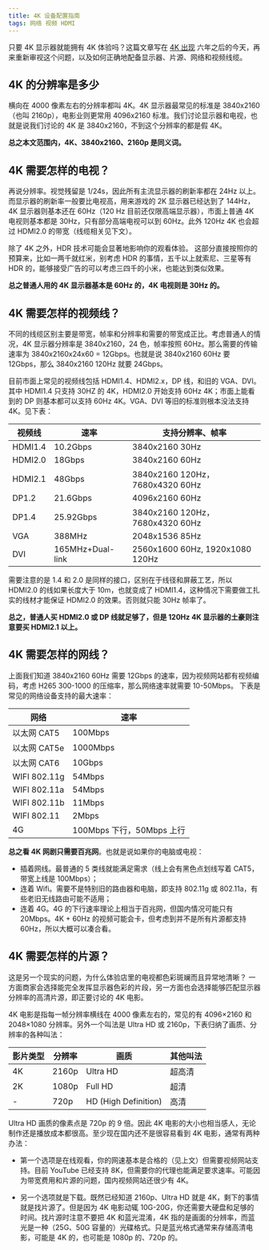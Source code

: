 ```yaml
---
title: 4K 设备配置指南
tags: 网络 视频 HDMI
---
```


只要 4K 显示器就能拥有 4K 体验吗？这篇文章写在 [4K 出现][4k] 六年之后的今天，再来重新审视这个问题，以及如何正确地配备显示器、片源、网络和视频线缆。

<!--more-->

## 4K 的分辨率是多少

横向在 4000 像素左右的分辨率都叫 4K。4K 显示器最常见的标准是 3840x2160（也叫 2160p），电影业则更常用 4096x2160 标准。我们讨论显示器和电视，也就是说我们讨论的 4K 是 3840x2160，不到这个分辨率的都是假 4K。

**总之本文范围内，4K、3840x2160、2160p 是同义词。**

## 4K 需要怎样的电视？

再说分辨率。视觉残留是 1/24s，因此所有主流显示器的刷新率都在 24Hz 以上。而显示器的刷新率一般要比电视高，用来游戏的 2K 显示器已经达到了 144Hz，4K 显示器则基本还在 60Hz（120 Hz 目前还仅限高端显示器），市面上普通 4K 电视则基本都是 30Hz，只有部分高端电视可以到 60Hz。此外 120Hz 4K 也会超过 HDMI2.0 的带宽（线缆相关见下文）。

除了 4K 之外，HDR 技术可能会显著地影响你的观看体验。
这部分直接按照你的预算来，比如一两千就红米，别考虑 HDR 的事情，五千以上就索尼、三星等有 HDR 的，能够接受广告的可以考虑三四千的小米，也能达到类似效果。

**总之普通人用的 4K 显示器基本是 60Hz 的，4K 电视则是 30Hz 的。**

## 4K 需要怎样的视频线？

不同的线缆区别主要是带宽，帧率和分辨率和需要的带宽成正比。考虑普通人的情况，4K 显示器分辨率是 3840x2160，24 色，帧率按照 60Hz。那么需要的传输速率为 3840x2160x24x60 = 12Gbps。也就是说 3840x2160 60Hz 要 12Gbps，那么 3840x2160 120Hz 就要 24Gbps。

目前市面上常见的视频线包括 HDMI1.4、HDMI2.x，DP 线，和旧的 VGA、DVI。
其中 HDMI1.4 只支持 30HZ 的 4K，HDMI2.0 开始支持 60Hz 4K；市面上能看到的 DP 则基本都可以支持 60Hz 4K。VGA、DVI 等旧的标准则根本没法支持 4K。见下表：

视频线 | 速率 | 支持分辨率、帧率
--- | --- | ---
HDMI1.4 | 10.2Gbps | 3840x2160 30Hz
HDMI2.0 | 18Gbps | 3840x2160 60Hz
HDMI2.1 | 48Gbps | 3840x2160 120Hz，7680x4320 60Hz
DP1.2 | 21.6Gbps | 4096x2160 60Hz
DP1.4 | 25.92Gbps | 3840x2160 120Hz，7680x4320 60Hz
VGA | 388MHz | 2048x1536 85Hz
DVI | 165MHz+Dual-link | 2560x1600 60Hz, 1920x1080 120Hz

需要注意的是 1.4 和 2.0 是同样的接口，区别在于线径和屏蔽工艺，所以 HDMI2.0 的线如果长度大于 10m，也就变成了 HDMI1.4，这种情况下需要做工扎实的线材才能保证 HDMI2.0 的效果。否则就只能 30Hz 帧率了。

**总之，普通人买 HDMI2.0 或 DP 线就足够了，但是 120Hz 4K 显示器的土豪则注意要买 HDMI2.1 以上。**

## 4K 需要怎样的网线？

上面我们知道 3840x2160 60Hz 需要 12Gbps 的速率，因为视频网站都有视频编码，考虑 H265 300-1000 的压缩率，那么网络速率就需要 10-50Mbps。
下表是常见的网络设备支持的最大速率：

网络 | 速率
--- | ---
以太网 CAT5 | 100Mbps
以太网 CAT5e | 1000Mbps
以太网 CAT6 | 10Gbps
WIFI 802.11g | 54Mbps
WIFI 802.11a | 54Mbps
WIFI 802.11b | 11Mbps
WIFI 802.11 | 2Mbps
4G | 100Mbps 下行，50Mbps 上行

**总之看 4K 网剧只需要百兆网**。也就是说如果你的电脑或电视：

- 插着网线。最普通的 5 类线就能满足需求（线上会有黑色点划线写着 CAT5，带宽上线是 100Mbps）；
- 连着 Wifi。需要不是特别旧的路由器和电脑，即支持 802.11g 或 802.11a，有些老旧无线路由可能不适用；
- 连着 4G。4G 的下行速率理论上相当于百兆网，但国内情况可能只有 20Mbps。4K + 60Hz 的视频可能会卡，但考虑到并不是所有片源都支持 60Hz，所以大概可以凑合看。

## 4K 需要怎样的片源？

这是另一个现实的问题，为什么体验店里的电视都色彩斑斓而且异常地清晰？
一方面商家会选择能完全发挥显示器色彩的片段，另一方面也会选择能够匹配显示器分辨率的高清片源，即正要讨论的 4K 电影。

4K 电影是指每一帧分辨率横线在 4000 像素左右的，常见的有 4096×2160 和 2048×1080 分辨率。另外一个叫法是 Ultra HD 或 2160p，下表归纳了画质、分辨率的各种叫法：

影片类型 | 分辨率 | 画质 | 其他叫法
--- | --- | --- | ---
4K | 2160p | Ultra HD | 超高清
2K | 1080p | Full HD | 超清
- | 720p | HD (High Definition) | 高清

Ultra HD 画质的像素点是 720p 的 9 倍。因此 4K 电影的大小也相当感人，无论制作还是播放成本都很高。至少现在国内还不是很容易看到 4K 电影，通常有两种办法：

* 第一个选项是在线观看，你的网速基本是合格的（见上文）但需要视频网站支持。目前 YouTube 已经支持 8K，但需要你的代理也能满足要求速率。可能因为带宽费用和片源的问题，国内视频网站还很少有 4K。

* 另一个选项就是下载。既然已经知道 2160p、Ultra HD 就是 4K，剩下的事情就是找片源了。但是因为 4K 电影动辄 10G-20G，你还需要大硬盘和足够的时间。找片源时注意不要把 4K 和蓝光混淆，4K 指的是画面的分辨率，而蓝光是一种（25G、50G 容量的）光碟格式。只是蓝光格式通常来存储高清电影，可能是 4K 的，也可能是 1080p 的、720p 的。

[4k]: https://en.wikipedia.org/wiki/4K_resolution